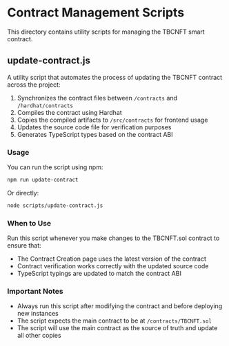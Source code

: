 # Contract Management Scripts

This directory contains utility scripts for managing the TBCNFT smart contract.

## update-contract.js

A utility script that automates the process of updating the TBCNFT contract across the project:

1. Synchronizes the contract files between `/contracts` and `/hardhat/contracts`
2. Compiles the contract using Hardhat
3. Copies the compiled artifacts to `/src/contracts` for frontend usage
4. Updates the source code file for verification purposes
5. Generates TypeScript types based on the contract ABI

### Usage

You can run the script using npm:

```bash
npm run update-contract
```

Or directly:

```bash
node scripts/update-contract.js
```

### When to Use

Run this script whenever you make changes to the TBCNFT.sol contract to ensure that:

- The Contract Creation page uses the latest version of the contract
- Contract verification works correctly with the updated source code
- TypeScript typings are updated to match the contract ABI

### Important Notes

- Always run this script after modifying the contract and before deploying new instances
- The script expects the main contract to be at `/contracts/TBCNFT.sol`
- The script will use the main contract as the source of truth and update all other copies 